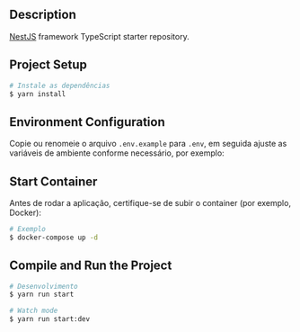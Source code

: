 ## Description

[NestJS](https://github.com/nestjs/nest) framework TypeScript starter repository.

## Project Setup

```bash
# Instale as dependências
$ yarn install
```

## Environment Configuration

Copie ou renomeie o arquivo `.env.example` para `.env`, em seguida ajuste as variáveis de ambiente conforme necessário, por exemplo:

## Start Container

Antes de rodar a aplicação, certifique-se de subir o container (por exemplo, Docker):

```bash
# Exemplo
$ docker-compose up -d
```

## Compile and Run the Project

```bash
# Desenvolvimento
$ yarn run start

# Watch mode
$ yarn run start:dev
```